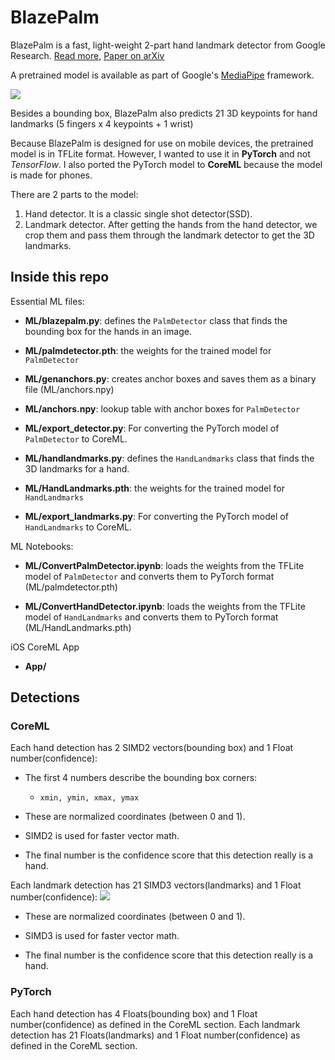 # BlazePalm

BlazePalm is a fast, light-weight 2-part hand landmark detector from Google Research. [Read more](https://google.github.io/mediapipe/solutions/hands.html), [Paper on arXiv](https://arxiv.org/abs/2006.10214)

A pretrained model is available as part of Google's [MediaPipe](https://github.com/google/mediapipe/blob/master/mediapipe/docs/hand_tracking_mobile_gpu.md) framework.

![](https://google.github.io/mediapipe/images/mobile/hand_tracking_3d_android_gpu.gif)

Besides a bounding box, BlazePalm also predicts 21 3D keypoints for hand landmarks (5 fingers x 4 keypoints + 1 wrist)

Because BlazePalm is designed for use on mobile devices, the pretrained model is in TFLite format. However, I wanted to use it in **PyTorch** and not *TensorFlow*. I also ported the PyTorch model to **CoreML** because the model is made for phones.

There are 2 parts to the model:
1. Hand detector. It is a classic single shot detector(SSD).
2. Landmark detector. After getting the hands from the hand detector, we crop them and pass them through the landmark detector to get the 3D landmarks.

## Inside this repo

Essential ML files:

- **ML/blazepalm.py**: defines the `PalmDetector` class that finds the bounding box for the hands in an image.

- **ML/palmdetector.pth**: the weights for the trained model for `PalmDetector`

- **ML/genanchors.py**: creates anchor boxes and saves them as a binary file (ML/anchors.npy)

- **ML/anchors.npy**: lookup table with anchor boxes for `PalmDetector`

- **ML/export_detector.py**: For converting the PyTorch model of  `PalmDetector` to CoreML.

- **ML/handlandmarks.py**: defines the `HandLandmarks` class that finds the 3D landmarks for a hand.

- **ML/HandLandmarks.pth**: the weights for the trained model for `HandLandmarks`

- **ML/export_landmarks.py**: For converting the PyTorch model of `HandLandmarks` to CoreML.

ML Notebooks:

- **ML/ConvertPalmDetector.ipynb**: loads the weights from the TFLite model of `PalmDetector` and converts them to PyTorch format (ML/palmdetector.pth)

- **ML/ConvertHandDetector.ipynb**: loads the weights from the TFLite model of `HandLandmarks` and converts them to PyTorch format (ML/HandLandmarks.pth)

iOS CoreML App

- **App/**

## Detections

### CoreML

Each hand detection has 2 SIMD2 vectors(bounding box) and 1 Float number(confidence):

- The first 4 numbers describe the bounding box corners: 
    - `xmin, ymin, xmax, ymax`

- These are normalized coordinates (between 0 and 1).

- SIMD2 is used for faster vector math.

- The final number is the confidence score that this detection really is a hand.


Each landmark detection has 21 SIMD3 vectors(landmarks) and 1 Float number(confidence):
![](https://google.github.io/mediapipe/images/mobile/hand_landmarks.png)

- These are normalized coordinates (between 0 and 1).

- SIMD3 is used for faster vector math.

- The final number is the confidence score that this detection really is a hand.

### PyTorch

Each hand detection has 4 Floats(bounding box) and 1 Float number(confidence) as defined in the CoreML section.
Each landmark detection has 21 Floats(landmarks) and 1 Float number(confidence) as defined in the CoreML section.
